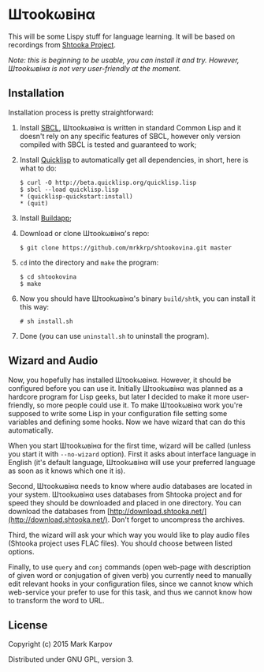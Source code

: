 # Шτookωвiнα

This will be some Lispy stuff for language learning. It will be based on
recordings from [Shtooka Project](http://shtooka.net/).

*Note: this is beginning to be usable, you can install it and try. However,
Шτookωвiнα is not very user-friendly at the moment.*

## Installation

Installation process is pretty straightforward:

1. Install [SBCL](http://www.sbcl.org/), Шτookωвiнα is written in standard
   Common Lisp and it doesn't rely on any specific features of SBCL, however
   only version compiled with SBCL is tested and guaranteed to work;

2. Install [Quicklisp](http://www.quicklisp.org/) to automatically get all
   dependencies, in short, here is what to do:

   ```
   $ curl -O http://beta.quicklisp.org/quicklisp.lisp
   $ sbcl --load quicklisp.lisp
   * (quicklisp-quickstart:install)
   * (quit)
   ```

3. Install [Buildapp](http://www.xach.com/lisp/buildapp/);

4. Download or clone Шτookωвiнα's repo:

   ```
   $ git clone https://github.com/mrkkrp/shtookovina.git master
   ```

5. `cd` into the directory and `make` the program:

   ```
   $ cd shtookovina
   $ make
   ```

6. Now you should have Шτookωвiнα's binary `build/shtk`, you can install it
   this way:

   ```
   # sh install.sh
   ```

7. Done (you can use `uninstall.sh` to uninstall the program).

## Wizard and Audio

Now, you hopefully has installed Шτookωвiнα. However, it should be
configured before you can use it. Initially Шτookωвiнα was planned as a
hardcore program for Lisp geeks, but later I decided to make it more
user-friendly, so more people could use it. To make Шτookωвiнα work you're
supposed to write some Lisp in your configuration file setting some
variables and defining some hooks. Now we have wizard that can do this
automatically.

When you start Шτookωвiнα for the first time, wizard will be called (unless
you start it with `--no-wizard` option). First it asks about interface
language in English (it's default language, Шτookωвiнα will use your
preferred language as soon as it knows which one it is).

Second, Шτookωвiнα needs to know where audio databases are located in your
system. Шτookωвiнα uses databases from Shtooka project and for speed they
should be downloaded and placed in one directory. You can download the
databases from
[http://download.shtooka.net/](http://download.shtooka.net/). Don't forget
to uncompress the archives.

Third, the wizard will ask your which way you would like to play audio files
(Shtooka project uses FLAC files). You should choose between listed options.

Finally, to use `query` and `conj` commands (open web-page with description
of given word or conjugation of given verb) you currently need to manually
edit relevant hooks in your configuration files, since we cannot know which
web-service your prefer to use for this task, and thus we cannot know how to
transform the word to URL.

## License

Copyright (c) 2015 Mark Karpov

Distributed under GNU GPL, version 3.
